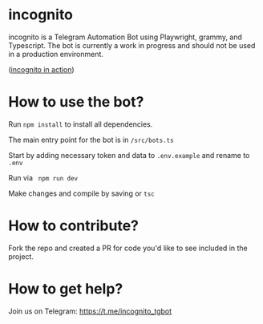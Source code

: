 # incognito

incognito is a Telegram Automation Bot using Playwright, grammy, and Typescript. The bot is currently a work in progress and should not be used in a production environment.

([incognito in action](https://i.imgur.com/6y7i1zV.mp4))

# How to use the bot?

Run ```npm install``` to install all dependencies.

The main entry point for the bot is in ```/src/bots.ts```

Start by adding necessary token and data to ```.env.example``` and rename to ```.env```

Run via ``` npm run dev```

Make changes and compile by saving or ```tsc```

# How to contribute?

Fork the repo and created a PR for code you'd like to see included in the project.

# How to get help?

Join us on Telegram: https://t.me/incognito_tgbot

